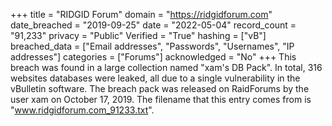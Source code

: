 +++
title = "RIDGID Forum"
domain = "https://ridgidforum.com"
date_breached = "2019-09-25"
date = "2022-05-04"
record_count = "91,233"
privacy = "Public"
Verified = "True"
hashing = ["vB"]
breached_data = ["Email addresses", "Passwords", "Usernames", "IP addresses"]
categories = ["Forums"]
acknowledged = "No"
+++
This breach was found in a large collection named "xam's DB Pack". In total, 316 websites databases were leaked, all due to a single vulnerability in the vBulletin software. The breach pack was released on RaidForums by the user xam on October 17, 2019. The filename that this entry comes from is "www.ridgidforum.com_91233.txt".
